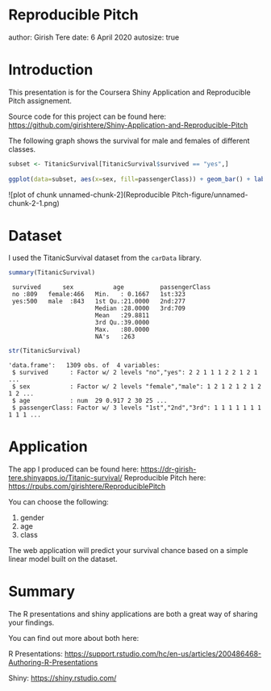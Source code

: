 Reproducible Pitch
========================================================
author: Girish Tere
date: 6 April 2020
autosize: true



Introduction
========================================================

This presentation is for the Coursera Shiny Application and Reproducible Pitch assignement.

Source code for this project can be found here:
<https://github.com/girishtere/Shiny-Application-and-Reproducible-Pitch>

The following graph shows the survival for male and females of different classes.


```r
subset <- TitanicSurvival[TitanicSurvival$survived == "yes",]
    
ggplot(data=subset, aes(x=sex, fill=passengerClass)) + geom_bar() + labs(y="Survived", x="Gender", fill="Class")
```

![plot of chunk unnamed-chunk-2](Reproducible Pitch-figure/unnamed-chunk-2-1.png)

Dataset
========================================================

I used the TitanicSurvival dataset from the `carData` library. 


```r
summary(TitanicSurvival)
```

```
 survived      sex           age          passengerClass
 no :809   female:466   Min.   : 0.1667   1st:323       
 yes:500   male  :843   1st Qu.:21.0000   2nd:277       
                        Median :28.0000   3rd:709       
                        Mean   :29.8811                 
                        3rd Qu.:39.0000                 
                        Max.   :80.0000                 
                        NA's   :263                     
```

```r
str(TitanicSurvival)
```

```
'data.frame':	1309 obs. of  4 variables:
 $ survived      : Factor w/ 2 levels "no","yes": 2 2 1 1 1 2 2 1 2 1 ...
 $ sex           : Factor w/ 2 levels "female","male": 1 2 1 2 1 2 1 2 1 2 ...
 $ age           : num  29 0.917 2 30 25 ...
 $ passengerClass: Factor w/ 3 levels "1st","2nd","3rd": 1 1 1 1 1 1 1 1 1 1 ...
```

Application
========================================================

The app I produced can be found here: 
<https://dr-girish-tere.shinyapps.io/Titanic-survival/>
Reproducible Pitch here:
<https://rpubs.com/girishtere/ReproduciblePitch>

You can choose the following: 

1. gender
2. age 
3. class 

The web application will  predict your survival chance based on a simple linear model built on the dataset.

Summary
========================================================

The R presentations and shiny applications are both a great way of sharing your findings.

You can find out more about both here:

R Presentations: <https://support.rstudio.com/hc/en-us/articles/200486468-Authoring-R-Presentations>

Shiny: <https://shiny.rstudio.com/>
